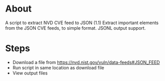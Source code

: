# About
A script to extract NVD CVE feed to JSON (1.1)
Extract important elements from the JSON CVE feeds, to simple format.
JSONL output support.

# Steps
- Download a file from https://nvd.nist.gov/vuln/data-feeds#JSON_FEED
- Run script in same location as download file
- View output files
